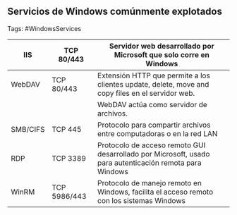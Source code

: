 ## Servicios de Windows comúnmente explotados 

Tags: #WindowsServices

| IIS | TCP 80/443 | Servidor web desarrollado por Microsoft que solo corre en Windows |
|----|----|---|
| WebDAV | TCP 80/443 | Extensión HTTP que permite a los clientes update, delete, move and copy files en el servidor web.  |
|||WebDAV actúa como servidor de archivos.|
| SMB/CIFS | TCP 445 | Protocolo para compartir archivos entre computadoras o en la red LAN |
| RDP | TCP 3389 | Protocolo de acceso remoto GUI desarrollado por Microsoft, usado para autenticación remota para Windows |
| WinRM | TCP 5986/443 | Protocolo de manejo remoto en Windows, facilita el acceso remoto con los sistemas Windows |

